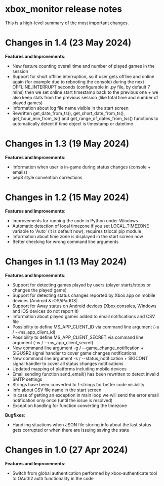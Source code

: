 # xbox_monitor release notes

This is a high-level summary of the most important changes. 

# Changes in 1.4 (23 May 2024)

**Features and Improvements**:

- New feature counting overall time and number of played games in the session
- Support for short offline interruption, so if user gets offline and online again (for example due to rebooting the console) during the next OFFLINE_INTERRUPT seconds (configurable in .py file, by default 7 mins) then we set online start timestamp back to the previous one + we also keep stats from the previous session (like total time and number of played games)
- Information about log file name visible in the start screen
- Rewritten get_date_from_ts(), get_short_date_from_ts(), get_hour_min_from_ts() and get_range_of_dates_from_tss() functions to automatically detect if time object is timestamp or datetime

# Changes in 1.3 (19 May 2024)

**Features and Improvements**:

- Information when user is in-game during status changes (console + emails)
- pep8 style convention corrections

# Changes in 1.2 (15 May 2024)

**Features and Improvements**:

- Improvements for running the code in Python under Windows
- Automatic detection of local timezone if you set LOCAL_TIMEZONE variable to 'Auto' (it is default now); requires tzlocal pip module
- Information about time zone is displayed in the start screen now
- Better checking for wrong command line arguments

# Changes in 1.1 (13 May 2024)

**Features and Improvements**:

- Support for detecting games played by users (player starts/stops or changes the played game)
- Support for detecting status changes reported by Xbox app on mobile devices (Android & iOS/iPadOS)
- Support for Away status on Android devices (Xbox consoles, Windows and iOS devices do not report it)
- Information about played games added to email notifications and CSV file 
- Possibility to define MS_APP_CLIENT_ID via command line argument (-u / --ms_app_client_id)
- Possibility to define MS_APP_CLIENT_SECRET via command line argument (-w / --ms_app_client_secret)
- New command line argument -g / --game_change_notification + SIGUSR2 signal handler to cover game changes notifications
- New command line argument -s / --status_notification + SIGCONT signal handler to cover all status changes notifications
- Updated mapping of platforms including mobile devices
- Email sending function send_email() has been rewritten to detect invalid SMTP settings
- Strings have been converted to f-strings for better code visibility
- Info about CSV file name in the start screen
- In case of getting an exception in main loop we will send the error email notification only once (until the issue is resolved)
- Exception handling for function converting the timezone

**Bugfixes**:

- Handling situations when JSON file storing info about the last status gets corrupted or when there are issuing saving the state

# Changes in 1.0 (27 Apr 2024)

**Features and Improvements**:

- Switch from global authentication performed by xbox-authenticate tool to OAuth2 auth functionality in the code
